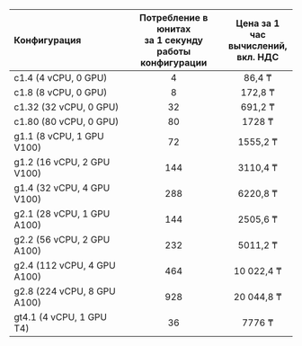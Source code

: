 | Конфигурация | Потребление в юнитах<br> за 1 секунду<br> работы конфигурации | Цена за 1 час <br>вычислений, <br>вкл. НДС |
|:---|:---:|:---:|
| c1.4 (4 vCPU, 0 GPU)          | 4   | 86,4 ₸                  |
| c1.8 (8 vCPU, 0 GPU)          | 8   | 172,8 ₸                 |
| c1.32 (32 vCPU, 0 GPU)        | 32  | 691,2 ₸                 |
| c1.80 (80 vCPU, 0 GPU)        | 80  | 1728 ₸                  |
| g1.1 (8 vCPU, 1 GPU V100)     | 72  | 1555,2 ₸                |
| g1.2 (16 vCPU, 2 GPU V100)    | 144 | 3110,4 ₸                |
| g1.4 (32 vCPU, 4 GPU V100)    | 288 | 6220,8 ₸                |
| g2.1 (28 vCPU, 1 GPU A100)    | 144 | 2505,6 ₸                |
| g2.2 (56 vCPU, 2 GPU A100)    | 232 | 5011,2 ₸                |
| g2.4 (112 vCPU, 4 GPU A100)   | 464 | 10 022,4 ₸               |
| g2.8 (224 vCPU, 8 GPU A100)   | 928 | 20 044,8 ₸               |
| gt4.1 (4 vCPU, 1 GPU T4)      | 36  | 7776 ₸                  |
